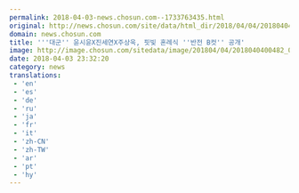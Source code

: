 ```yaml
---
permalink: 2018-04-03-news.chosun.com--1733763435.html
original: http://news.chosun.com/site/data/html_dir/2018/04/04/2018040400498.html
domain: news.chosun.com
title: '''대군'' 윤시윤X진세연X주상욱, 핏빛 혼례식 ''반전 B컷'' 공개'
image: http://image.chosun.com/sitedata/image/201804/04/2018040400482_0.jpg
date: 2018-04-03 23:32:20
category: news
translations: 
 - 'en'
 - 'es'
 - 'de'
 - 'ru'
 - 'ja'
 - 'fr'
 - 'it'
 - 'zh-CN'
 - 'zh-TW'
 - 'ar'
 - 'pt'
 - 'hy'
---
```


